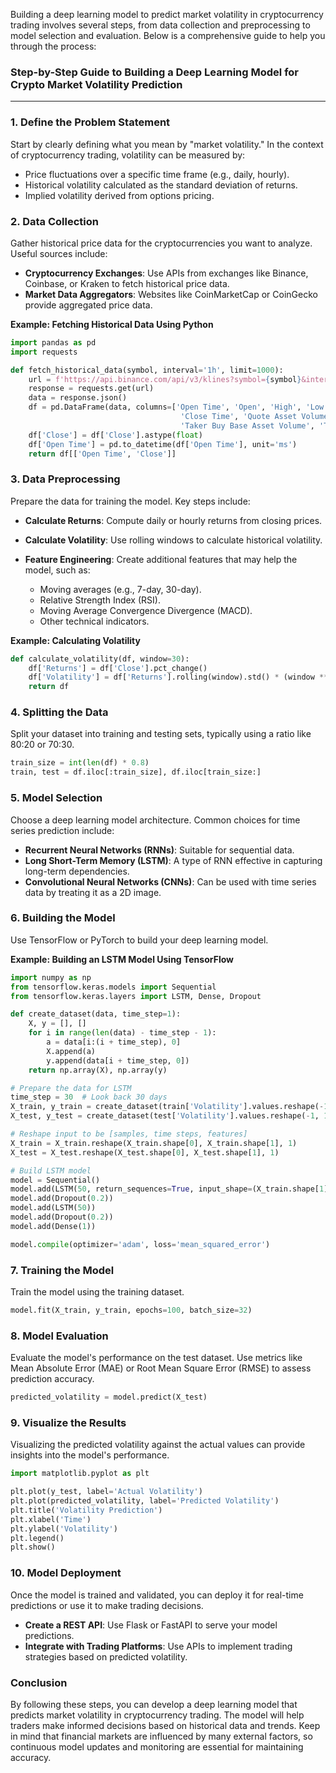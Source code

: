 Building a deep learning model to predict market volatility in cryptocurrency trading involves several steps, from data collection and preprocessing to model selection and evaluation. Below is a comprehensive guide to help you through the process:

### Step-by-Step Guide to Building a Deep Learning Model for Crypto Market Volatility Prediction

---

### 1. **Define the Problem Statement**

Start by clearly defining what you mean by "market volatility." In the context of cryptocurrency trading, volatility can be measured by:

- Price fluctuations over a specific time frame (e.g., daily, hourly).
- Historical volatility calculated as the standard deviation of returns.
- Implied volatility derived from options pricing.

### 2. **Data Collection**

Gather historical price data for the cryptocurrencies you want to analyze. Useful sources include:

- **Cryptocurrency Exchanges**: Use APIs from exchanges like Binance, Coinbase, or Kraken to fetch historical price data.
- **Market Data Aggregators**: Websites like CoinMarketCap or CoinGecko provide aggregated price data.

**Example: Fetching Historical Data Using Python**

```python
import pandas as pd
import requests

def fetch_historical_data(symbol, interval='1h', limit=1000):
    url = f'https://api.binance.com/api/v3/klines?symbol={symbol}&interval={interval}&limit={limit}'
    response = requests.get(url)
    data = response.json()
    df = pd.DataFrame(data, columns=['Open Time', 'Open', 'High', 'Low', 'Close', 'Volume',
                                      'Close Time', 'Quote Asset Volume', 'Number of Trades',
                                      'Taker Buy Base Asset Volume', 'Taker Buy Quote Asset Volume', 'Ignore'])
    df['Close'] = df['Close'].astype(float)
    df['Open Time'] = pd.to_datetime(df['Open Time'], unit='ms')
    return df[['Open Time', 'Close']]
```

### 3. **Data Preprocessing**

Prepare the data for training the model. Key steps include:

- **Calculate Returns**: Compute daily or hourly returns from closing prices.
- **Calculate Volatility**: Use rolling windows to calculate historical volatility.
- **Feature Engineering**: Create additional features that may help the model, such as:

  - Moving averages (e.g., 7-day, 30-day).
  - Relative Strength Index (RSI).
  - Moving Average Convergence Divergence (MACD).
  - Other technical indicators.

**Example: Calculating Volatility**

```python
def calculate_volatility(df, window=30):
    df['Returns'] = df['Close'].pct_change()
    df['Volatility'] = df['Returns'].rolling(window).std() * (window ** 0.5)  # Annualized volatility
    return df
```

### 4. **Splitting the Data**

Split your dataset into training and testing sets, typically using a ratio like 80:20 or 70:30.

```python
train_size = int(len(df) * 0.8)
train, test = df.iloc[:train_size], df.iloc[train_size:]
```

### 5. **Model Selection**

Choose a deep learning model architecture. Common choices for time series prediction include:

- **Recurrent Neural Networks (RNNs)**: Suitable for sequential data.
- **Long Short-Term Memory (LSTM)**: A type of RNN effective in capturing long-term dependencies.
- **Convolutional Neural Networks (CNNs)**: Can be used with time series data by treating it as a 2D image.

### 6. **Building the Model**

Use TensorFlow or PyTorch to build your deep learning model.

**Example: Building an LSTM Model Using TensorFlow**

```python
import numpy as np
from tensorflow.keras.models import Sequential
from tensorflow.keras.layers import LSTM, Dense, Dropout

def create_dataset(data, time_step=1):
    X, y = [], []
    for i in range(len(data) - time_step - 1):
        a = data[i:(i + time_step), 0]
        X.append(a)
        y.append(data[i + time_step, 0])
    return np.array(X), np.array(y)

# Prepare the data for LSTM
time_step = 30  # Look back 30 days
X_train, y_train = create_dataset(train['Volatility'].values.reshape(-1, 1), time_step)
X_test, y_test = create_dataset(test['Volatility'].values.reshape(-1, 1), time_step)

# Reshape input to be [samples, time steps, features]
X_train = X_train.reshape(X_train.shape[0], X_train.shape[1], 1)
X_test = X_test.reshape(X_test.shape[0], X_test.shape[1], 1)

# Build LSTM model
model = Sequential()
model.add(LSTM(50, return_sequences=True, input_shape=(X_train.shape[1], 1)))
model.add(Dropout(0.2))
model.add(LSTM(50))
model.add(Dropout(0.2))
model.add(Dense(1))

model.compile(optimizer='adam', loss='mean_squared_error')
```

### 7. **Training the Model**

Train the model using the training dataset.

```python
model.fit(X_train, y_train, epochs=100, batch_size=32)
```

### 8. **Model Evaluation**

Evaluate the model's performance on the test dataset. Use metrics like Mean Absolute Error (MAE) or Root Mean Square Error (RMSE) to assess prediction accuracy.

```python
predicted_volatility = model.predict(X_test)
```

### 9. **Visualize the Results**

Visualizing the predicted volatility against the actual values can provide insights into the model's performance.

```python
import matplotlib.pyplot as plt

plt.plot(y_test, label='Actual Volatility')
plt.plot(predicted_volatility, label='Predicted Volatility')
plt.title('Volatility Prediction')
plt.xlabel('Time')
plt.ylabel('Volatility')
plt.legend()
plt.show()
```

### 10. **Model Deployment**

Once the model is trained and validated, you can deploy it for real-time predictions or use it to make trading decisions.

- **Create a REST API**: Use Flask or FastAPI to serve your model predictions.
- **Integrate with Trading Platforms**: Use APIs to implement trading strategies based on predicted volatility.

### Conclusion

By following these steps, you can develop a deep learning model that predicts market volatility in cryptocurrency trading. The model will help traders make informed decisions based on historical data and trends. Keep in mind that financial markets are influenced by many external factors, so continuous model updates and monitoring are essential for maintaining accuracy.